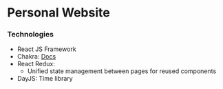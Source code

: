 # Personal Website

### Technologies
* React JS Framework
* Chakra: [Docs](https://chakra-ui.com/docs) 
* React Redux:  
    * Unified state management between pages for reused components
* DayJS: Time library